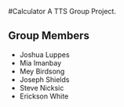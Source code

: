 #Calculator
A TTS Group Project.

## Group Members
* Joshua Luppes
* Mia Imanbay
* Mey Birdsong
* Joseph Shields
* Steve Nicksic
* Erickson White